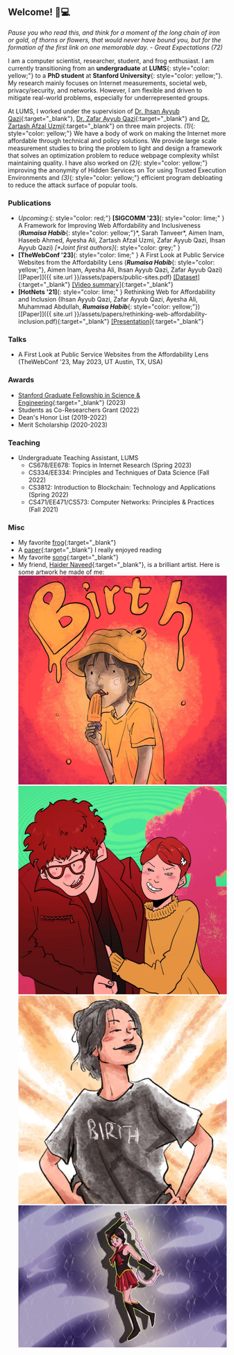 ## Welcome! 🐸💻

*Pause you who read this, and think for a moment of the long chain of iron or gold, of thorns or flowers, that would never have bound you, but for the formation of the first link on one memorable day. - Great Expectations (72)*

I am a computer scientist, researcher, student, and frog enthusiast. I am currently transitioning from an **undergraduate** at **LUMS**{: style="color: yellow;"} to a **PhD student** at **Stanford University**{: style="color: yellow;"}. My research mainly focuses on Internet measurements, societal web, privacy/security, and networks. However, I am flexible and driven to mitigate real-world problems, especially for underrepresented groups.

At LUMS, I worked under the supervision of [Dr. Ihsan Ayyub Qazi](https://www.ihsanqazi.com/){:target="_blank"}, [Dr. Zafar Ayyub Qazi](https://web.lums.edu.pk/~zafar/){:target="_blank"} and [Dr. Zartash Afzal Uzmi](https://lums.edu.pk/lums_employee/713){:target="_blank"} on three main projects. *(1)*{: style="color: yellow;"} We have a body of work on making the Internet more affordable through technical and policy solutions. We provide large scale measurement studies to bring the problem to light and design a framework that solves an optimization problem to reduce webpage complexity whilst maintaining quality. I have  also worked on *(2)*{: style="color: yellow;"} improving the anonymity of Hidden Services on Tor using Trusted Execution Environments and *(3)*{: style="color: yellow;"} efficient program debloating to reduce the attack surface of popular tools.

### Publications

- *Upcoming:*{: style="color: red;"} **[SIGCOMM '23]**{: style="color: lime;" } A Framework for Improving Web Affordability and Inclusiveness (***Rumaisa Habib***{: style="color: yellow;"}\*, Sarah Tanveer\*, Aimen Inam, Haseeb Ahmed, Ayesha Ali, Zartash Afzal Uzmi, Zafar Ayyub Qazi, Ihsan Ayyub Qazi) *[\*Joint first authors]*{: style="color: grey;" }
- **[TheWebConf '23]**{: style="color: lime;" } A First Look at Public Service Websites from the Affordability Lens (***Rumaisa Habib***{: style="color: yellow;"}, Aimen Inam, Ayesha Ali, Ihsan Ayyub Qazi, Zafar Ayyub Qazi) [[Paper]]({{ site.url }}/assets/papers/public-sites.pdf) [[Dataset]](https://github.com/nsgLUMS/public-service-sites){:target="_blank"} [[Video summary]](https://youtu.be/Ni3GvG51mHo){:target="_blank"}
- **[HotNets '21]**{: style="color: lime;" } Rethinking Web for Affordability and Inclusion (Ihsan Ayyub Qazi, Zafar Ayyub Qazi, Ayesha Ali, Muhammad Abdullah, ***Rumaisa Habib***{: style="color: yellow;"}) [[Paper]]({{ site.url }}/assets/papers/rethinking-web-affordability-inclusion.pdf){:target="_blank"} [[Presentation]](https://www.youtube.com/watch?v=5Vw9jF2tgVE&ab_channel=Hotnets2021){:target="_blank"}

### Talks

- A First Look at Public Service Websites from the Affordability Lens (TheWebConf '23, May 2023, UT Austin, TX, USA)

### Awards

- [Stanford Graduate Fellowship in Science & Engineering](https://vpge.stanford.edu/fellowships-funding/sgf){:target="_blank"} (2023)
- Students as Co-Researchers Grant (2022)
- Dean's Honor List (2019-2022)
- Merit Scholarship (2020-2023)

### Teaching

- Undergraduate Teaching Assistant, LUMS
	* CS678/EE678: Topics in Internet Research (Spring 2023) 
	* CS334/EE334: Principles and Techniques of Data Science (Fall 2022)
	* CS3812: Introduction to Blockchain: Technology and Applications (Spring 2022)
	* CS471/EE471/CS573: Computer Networks: Principles & Practices (Fall 2021) 

### Misc

- My favorite [frog](https://en.wikipedia.org/wiki/Tomato_frog){:target="_blank"}
- A [paper](https://raft.github.io/raft.pdf){:target="_blank"} I really enjoyed reading
- My favorite [song](https://www.youtube.com/watch?v=Gs069dndIYk&ab_channel=EarthWindandFireVEVO){:target="_blank"}
- My friend, [Haider Naveed](https://www.instagram.com/foolfloof/){:target="_blank"}, is a brilliant artist. Here is some artwork he made of me:
![Popsicle](/assets/art/popsicle.JPG) ![Zain](/assets/art/zain.JPG) ![Birth](/assets/art/birth.jpeg) ![Sailor Rumi](/assets/art/sailor.jpg)

